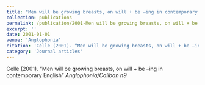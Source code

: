 ```yaml
---
title: "Men will be growing breasts, on will + be –ing in contemporary English"
collection: publications
permalink: /publication/2001-Men will be growing breasts, on will + be –ing in contemporary English
excerpt: ''
date: 2001-01-01
venue: 'Anglophonia'
citation: 'Celle (2001). “Men will be growing breasts, on will + be –ing in contemporary English” <i>Anglophonia/Caliban n9</i>'
category: 'Journal articles'
---
```

Celle (2001). “Men will be growing breasts, on will + be –ing in contemporary English” <i>Anglophonia/Caliban n9</i>